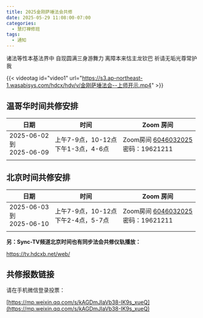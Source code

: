 ```yaml
---
title: 2025金刚萨埵法会共修
date: 2025-05-29 11:08:00-07:00
categories:
  - 慧灯禅修班
tags:
  - 通知
---
```

诸法等性本基法界中 自现圆满三身游舞力 离障本来怙主龙钦巴 祈请无垢光尊常护我


{{< videotag id="video1" url="https://s3.ap-northeast-1.wasabisys.com/hdcx/hdv/v/金刚萨埵法会--上师开示.mp4" >}}


## 温哥华时间共修安排

| 日期                            | 时间                           | Zoom 房间                                                                                               |
| ----------------------------- | ---------------------------- | ----------------------------------------------------------------------------------------------------- |
| 2025-06-02<br>到<br>2025-06-09 | 上午7-9点，10-12点<br>下午1-3点，4-6点 | Zoom房间 [6046032025](https://zoom.us/j/6046032025?pwd=rp7emFqN8mRFa40nc434qFm9iGbGWl.1)<br>密码：19621211 |
|                               |                              |                                                                                                       |

## 北京时间共修安排

| 日期                            | 时间                           | Zoom 房间                                                                                               |
| ----------------------------- | ---------------------------- | ----------------------------------------------------------------------------------------------------- |
| 2025-06-03<br>到<br>2025-06-10 | 上午7-9点，10-12点<br>下午2-4点，5-7点 | Zoom房间 [6046032025](https://zoom.us/j/6046032025?pwd=rp7emFqN8mRFa40nc434qFm9iGbGWl.1)<br>密码：19621211 |
|                               |                              |                                                                                                       |


**另：Sync-TV频道北京时间也有同步法会共修仪轨播放：**

  <https://tv.hdcxb.net/web/>

## 共修报数链接

请在手机微信登录投票：

[https://mp.weixin.qq.com/s/kAGDmJIaVb38-IK9s_xueQ](https://mp.weixin.qq.com/s/kAGDmJIaVb38-IK9s_xueQ)
